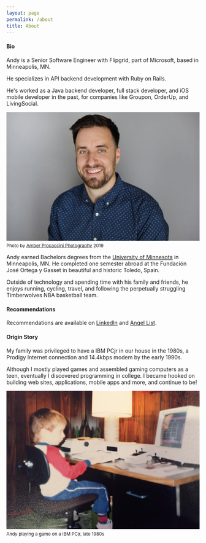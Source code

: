 ```yaml
---
layout: page
permalink: /about
title: About
---
```


#### Bio

Andy is a Senior Software Engineer with Flipgrid, part of Microsoft, based in Minneapolis, MN.

He specializes in API backend development with Ruby on Rails.

He's worked as a Java backend developer, full stack developer, and iOS mobile developer in the past, for companies like Groupon, OrderUp, and LivingSocial.

![Andy Atkinson Headshot](/assets/images/pages/andy-headshot-big-wide.jpg#wide)
<small>Photo by [Amber Procaccini Photography](http://www.aprocacciniphoto.com/) 2019</small>

Andy earned Bachelors degrees from the [University of Minnesota](http://umn.edu) in Minneapolis, MN. He completed one semester abroad at the Fundación José Ortega y Gasset in beautiful and historic Toledo, Spain.

Outside of technology and spending time with his family and friends, he enjoys running, cycling, travel, and following the perpetually struggling Timberwolves NBA basketball team.

#### Recommendations

Recommendations are available on [LinkedIn](http://linkedin.com/in/andyatkinson/) and [Angel List](https://angel.co/andyatkinson-gmail-com).

#### Origin Story

My family was privileged to have a IBM PCjr in our house in the 1980s, a Prodigy Internet connection and 14.4kbps modem by the early 1990s.

Although I mostly played games and assembled gaming computers as a teen, eventually I discovered programming in college. I became hooked on building web sites, applications, mobile apps and more, and continue to be!

![Andy Atkinson PCjr](/assets/images/origin-story-pcjr.jpg)
<small>Andy playing a game on a IBM PCjr, late 1980s</small>
